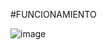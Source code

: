 
#FUNCIONAMIENTO

![image](https://user-images.githubusercontent.com/99231889/166172660-1c8a3a91-e6cc-4413-92fd-d1d3970540ca.png)
